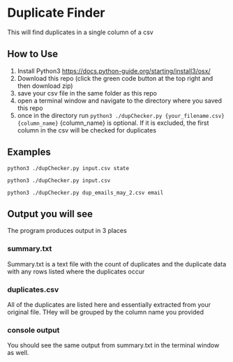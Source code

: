 # Duplicate Finder

This will find duplicates in a single column of a csv

## How to Use

1. Install Python3 https://docs.python-guide.org/starting/install3/osx/
2. Download this repo (click the green code button at the top right and then download zip)
3. save your csv file in the same folder as this repo
4. open a terminal window and navigate to the directory where you saved this repo
5. once in the directory run 
``python3 ./dupChecker.py {your_filename.csv} {column_name}``
 {column_name} is optional. If it is excluded, the first column in the csv will be checked for duplicates

## Examples
``python3 ./dupChecker.py input.csv state``

``python3 ./dupChecker.py input.csv``

``python3 ./dupChecker.py dup_emails_may_2.csv email``

## Output you will see

The program produces output in 3 places

### summary.txt

Summary.txt is a text file with the count of duplicates and the duplicate data with any rows listed where the duplicates occur

### duplicates.csv

All of the duplicates are listed here and essentially extracted from your original file. THey will be grouped by the column name you provided

### console output

You should see the same output from summary.txt in the terminal window as well.